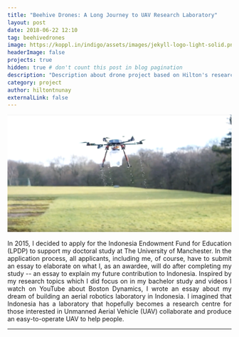 ```yaml
---
title: "Beehive Drones: A Long Journey to UAV Research Laboratory"
layout: post
date: 2018-06-22 12:10
tag: beehivedrones
image: https://koppl.in/indigo/assets/images/jekyll-logo-light-solid.png
headerImage: false
projects: true
hidden: true # don't count this post in blog pagination
description: "Description about drone project based on Hilton's research."
category: project
author: hiltontnunay
externalLink: false
---
```


![Screenshot](/assets/images/drone-beehive-drones.png)

<p align="justify">In 2015, I decided to apply for the Indonesia Endowment Fund for Education (LPDP) to support my doctoral study at The University of Manchester. In the application process, all applicants, including me, of course, have to submit an essay to elaborate on what I, as an awardee, will do after completing my study -- an essay to explain my future contribution to Indonesia. Inspired by my research topics which I did focus on in my bachelor study and videos I watch on YouTube about Boston Dynamics, I wrote an essay about my dream of building an aerial robotics laboratory in Indonesia. I imagined that Indonesia has a laboratory that hopefully becomes a research centre for those interested in Unmanned Aerial Vehicle (UAV) collaborate and produce an easy-to-operate UAV to help people.</p>

---
